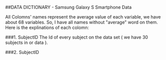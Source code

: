 ##DATA DICTIONARY - Samsung Galaxy S Smartphone Data

All Colomns' names represent the average value of each variable, we have about 68 variables. 
So, I have all names without "average" word on them. Here is the explinations of each colomn:

###1. SubjectID
      The Id of every subject on the data set ( we have 30 subjects in or data ).
      
###2. SubjectID 
